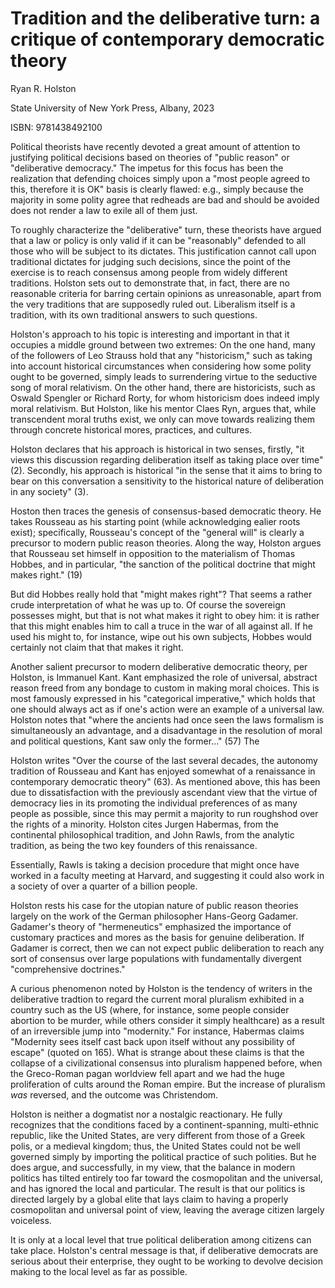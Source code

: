 # Tradition and the deliberative turn: a critique of contemporary democratic theory

Ryan R. Holston

State University of New York Press, Albany, 2023

ISBN: 9781438492100

Political theorists have recently devoted
a great amount of attention to justifying
political decisions based on theories of "public reason" or "deliberative democracy." The impetus for this focus has been
the realization that defending choices simply upon a "most people agreed to this, therefore it is OK"
basis is clearly flawed: e.g., simply because the majority in some polity agree that
redheads are bad and should be avoided does not render a law to exile all of them just.

To roughly characterize the "deliberative" turn, these theorists have argued that a law or policy is only valid if it
can be "reasonably" defended to all those who will be subject to its dictates. This justification cannot call upon
traditional dictates for judging such decisions, since the point of the exercise is to reach consensus among people from
widely different traditions. Holston sets out to demonstrate that, in fact, there
are no reasonable criteria for barring certain opinions as unreasonable, apart from the very traditions that are
supposedly ruled out. Liberalism itself is a tradition, with its own traditional answers to such questions.

Holston's approach to his topic is interesting and important
in that it occupies a middle ground between two extremes: On the one hand, many of the followers of Leo Strauss hold
that any "historicism," such as taking into account historical circumstances when considering how some polity ought to
be governed, simply leads to surrendering virtue to the seductive song of moral relativism. On the other hand, there are
historicists, such as Oswald Spengler or Richard Rorty,
for whom historicism does indeed imply moral relativism. But Holston, like his mentor Claes Ryn,
argues that, while transcendent moral truths exist, we only can move towards realizing them through concrete historical
mores, practices, and cultures.

Holston declares that his approach is historical in two senses, firstly, "it views this discussion regarding deliberation
itself as taking place over time" (2). Secondly, his approach is historical "in the sense that it aims to bring to
bear on this conversation a sensitivity to the historical nature of deliberation in any society" (3).

Hoston then traces the genesis of consensus-based democratic theory. He takes Rousseau as his starting
point (while acknowledging ealier roots exist); specifically, Rousseau's concept of the "general will" is clearly a precursor
to modern public reason theories. Along the way,
Holston argues that Rousseau set himself in opposition to the materialism of Thomas Hobbes, and in particular, "the
sanction of the political doctrine that might makes right." (19)

But did Hobbes really hold that "might makes right"?  That seems a rather crude interpretation of what he was up to. Of
course the sovereign possesses might, but that is not what makes it right to obey him: it is rather that this might
enables him to call a truce in the war of all against all. If he used his might to, for instance, wipe out his own
subjects, Hobbes would certainly not claim that that makes it right.

Another salient precursor to modern deliberative democratic theory, per Holston, is Immanuel Kant. Kant emphasized the role of
universal, abstract reason freed from any bondage to custom in making moral choices. This is most famously expressed in
his "categorical imperative," which holds that one should always act as if one's action were an example of
a universal law. Holston notes that "where the ancients had once seen the laws formalism is simultaneously an advantage,
and a disadvantage in the resolution of moral and political questions, Kant saw only the former..." (57) The 

Holston writes "Over the course of the last several decades, the autonomy tradition of Rousseau and Kant has enjoyed
somewhat of a renaissance in contemporary democratic theory" (63). As mentioned above, 
this has been due to dissatisfaction with the previously ascendant view that the virtue of democracy lies in its
promoting the individual preferences of as many people as possible, since this may permit a majority to run roughshod
over the rights of a minority. Holston cites Jurgen Habermas, from the continental philosophical tradition, and John
Rawls, from the analytic tradition, as being the two key founders of this renaissance. 


Essentially, Rawls is taking a decision procedure that might once have worked in a faculty meeting at Harvard, and
suggesting it could also work in a society of over a quarter of a billion people. 

Holston rests his case for the utopian nature of public reason theories largely on the work of the German philosopher
Hans-Georg Gadamer. Gadamer's theory of "hermeneutics" emphasized the importance of customary practices and mores as the
basis for genuine deliberation. If Gadamer is correct, then we can not expect public deliberation to reach any sort of
consensus over large populations with fundamentally divergent "comprehensive doctrines."

A curious phenomenon noted by Holston is the tendency of writers in the deliberative tradtion to
regard the current moral pluralism exhibited in a country such as the US (where, for instance, some people consider
abortion to be murder, while others consider it simply healthcare) as a result of an irreversible jump into "modernity."
For instance, Habermas claims "Modernity sees itself cast back upon itself without any possibility of escape" (quoted on
165). What is strange about these claims is that the collapse of a civilizational consensus into pluralism happened
before, when the Greco-Roman pagan worldview fell apart and we had the huge proliferation of cults around the Roman
empire. But the increase of pluralism *was* reversed, and the outcome was Christendom.


Holston is neither a dogmatist nor a nostalgic reactionary. He fully recognizes that the conditions faced by a
continent-spanning, multi-ethnic republic, like the United States, are very different from those
of a Greek polis, or a medieval kingdom; thus, the United States could not be well governed
simply by importing the political practice of such polities. But he does argue, and successfully, in my view,
that the balance in modern politics has tilted entirely too far toward the cosmopolitan and the universal,
and has ignored the local and particular. The result is that our politics is directed largely by a global elite that
lays claim to having a properly cosmopolitan and universal point of view, leaving the average citizen largely
voiceless.

It is only at a local level that true political deliberation among citizens can take place. Holston's central message is
that, if deliberative democrats are serious about their enterprise, they ought to be working to devolve decision making
to the local level as far as possible.


